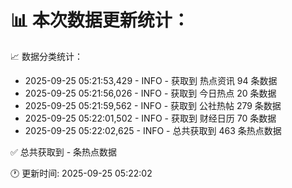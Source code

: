 📊 本次数据更新统计：
==========================

📈 数据分类统计：
- 2025-09-25 05:21:53,429 - INFO - 获取到 热点资讯 94 条数据
- 2025-09-25 05:21:56,026 - INFO - 获取到 今日热点 20 条数据
- 2025-09-25 05:21:59,562 - INFO - 获取到 公社热帖 279 条数据
- 2025-09-25 05:22:01,502 - INFO - 获取到 财经日历 70 条数据
- 2025-09-25 05:22:02,625 - INFO - 总共获取到 463 条热点数据

✅ 总共获取到 - 条热点数据

🕐 更新时间: 2025-09-25 05:22:02
